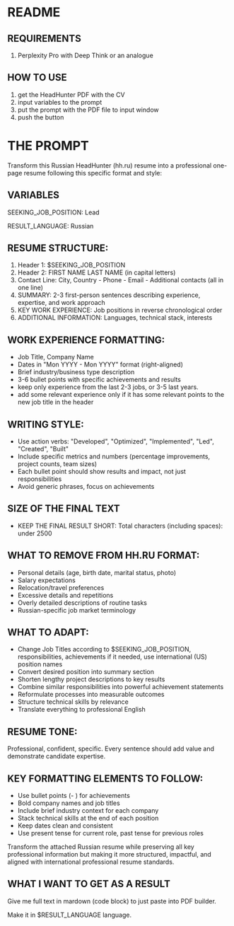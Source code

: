 # README

## REQUIREMENTS

1. Perplexity Pro with Deep Think or an analogue

## HOW TO USE

1. get the HeadHunter PDF with the CV
2. input variables to the prompt
3. put the prompt with the PDF file to input window
4. push the button

# THE PROMPT

Transform this Russian HeadHunter (hh.ru) resume into a professional one-page resume following this specific format and style:

## VARIABLES

SEEKING_JOB_POSITION: Lead

RESULT_LANGUAGE: Russian

## RESUME STRUCTURE:

1. Header 1: $SEEKING_JOB_POSITION
2. Header 2: FIRST NAME LAST NAME (in capital letters)
3. Contact Line: City, Country - Phone - Email - Additional contacts (all in one line)
4. SUMMARY: 2-3 first-person sentences describing experience, expertise, and work approach
5. KEY WORK EXPERIENCE: Job positions in reverse chronological order
6. ADDITIONAL INFORMATION: Languages, technical stack, interests

## WORK EXPERIENCE FORMATTING:

- Job Title, Company Name
- Dates in "Mon YYYY - Mon YYYY" format (right-aligned)
- Brief industry/business type description
- 3-6 bullet points with specific achievements and results
- keep only experience from the last 2-3 jobs, or 3-5 last years.
- add some relevant experience only if it has some relevant points to the new job title in the header

## WRITING STYLE:

- Use action verbs: "Developed", "Optimized", "Implemented", "Led", "Created", "Built"
- Include specific metrics and numbers (percentage improvements, project counts, team sizes)
- Each bullet point should show results and impact, not just responsibilities
- Avoid generic phrases, focus on achievements

## SIZE OF THE FINAL TEXT

- KEEP THE FINAL RESULT SHORT: Total characters (including spaces): under 2500

## WHAT TO REMOVE FROM HH.RU FORMAT:

- Personal details (age, birth date, marital status, photo)
- Salary expectations
- Relocation/travel preferences
- Excessive details and repetitions
- Overly detailed descriptions of routine tasks
- Russian-specific job market terminology

## WHAT TO ADAPT:

- Change Job Titles according to $SEEKING_JOB_POSITION, responsibilities, achievements if it needed, use international (US) position names
- Convert desired position into summary section
- Shorten lengthy project descriptions to key results
- Combine similar responsibilities into powerful achievement statements
- Reformulate processes into measurable outcomes
- Structure technical skills by relevance
- Translate everything to professional English

## RESUME TONE:

Professional, confident, specific. Every sentence should add value and demonstrate candidate expertise.

## KEY FORMATTING ELEMENTS TO FOLLOW:

- Use bullet points (- ) for achievements
- Bold company names and job titles
- Include brief industry context for each company
- Stack technical skills at the end of each position
- Keep dates clean and consistent
- Use present tense for current role, past tense for previous roles

Transform the attached Russian resume while preserving all key professional information but making it more structured, impactful, and aligned with international professional resume standards.

## WHAT I WANT TO GET AS A RESULT

Give me full text in mardown (code block) to just paste into PDF builder.

Make it in $RESULT_LANGUAGE language.
